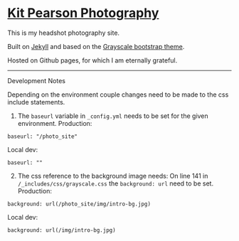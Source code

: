[Kit Pearson Photography](pearsonhedshots.com)
=======================

This is my headshot photography site.

Built on [Jekyll] and based on the [Grayscale bootstrap theme](grayscale).

Hosted on Github pages, for which I am eternally grateful.

[jekyll]: http://jekyllrb.com/
[grayscale]: (http://ironsummitmedia.github.io/startbootstrap-grayscale/)

---------------

Development Notes

Depending on the environment couple changes need to be made to the css include statements.

1. The `baseurl` variable in `_config.yml` needs to be set for the given environment.
Production:
```
baseurl: "/photo_site"
```
Local dev:
```
baseurl: ""
```

2. The css reference to the background image needs:
On line 141 in `/_includes/css/grayscale.css` the `background: url` need to be set.
Production:
```
background: url(/photo_site/img/intro-bg.jpg)
```
Local dev:
```
background: url(/img/intro-bg.jpg)
```